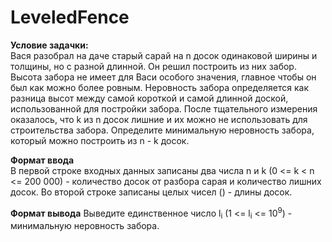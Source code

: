 # LeveledFence
**Условие задачки:**  
Вася разобрал на даче старый сарай на n досок одинаковой ширины и толщины, но с разной длинной. Он решил построить из них забор. Высота забора не имеет для Васи особого значения, главное чтобы он был как можно более ровным. Неровность забора определяется как разница высот между самой короткой и самой длинной доской, использованной для постройки забора.
После тщательного измерения оказалось, что k из n досок лишние и их можно не использовать для строительства забора. 
Определите минимальную неровность забора, который можно построить из n - k досок.

**Формат ввода**  
В первой строке входных данных записаны два числа n и k (0 <= k < n <= 200 000) - количество досок от разбора сарая и количество лишних досок.
Во второй строке записаны целых чисел () - длины досок.

**Формат вывода**
Выведите единственное число l<sub>i</sub> (1 <= l<sub>i</sub> <= 10<sup>9</sup>) - минимальную неровность забора.
